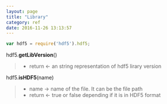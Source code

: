 ```yaml
---
layout: page
title: "Library"
category: ref
date: 2016-11-26 13:13:57
---
```


```javascript
var hdf5 = require('hdf5').hdf5;
```

hdf5.**getLibVersion**()  

> 
> * return &larr; an string representation of hdf5 lirary version

hdf5.**isHDF5**(name)  

>
> * name &rarr; name of the file. It can be the file path
> * return &larr; true or false depending if it is in HDF5 format
